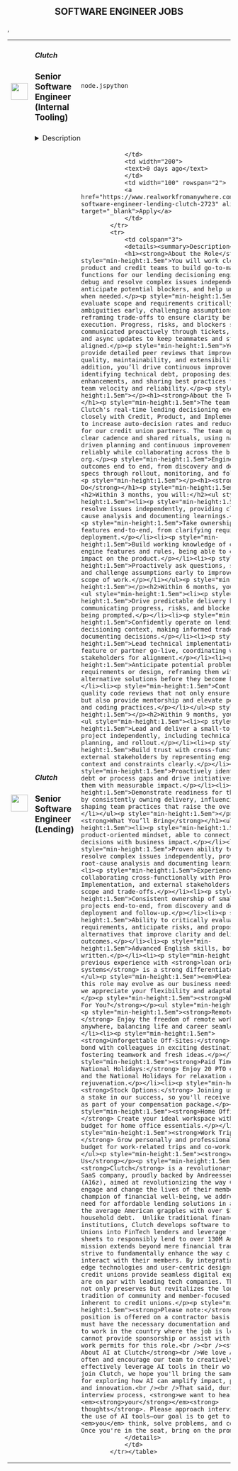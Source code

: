 <div align="center"><h2>SOFTWARE ENGINEER JOBS</h2></div><table><tr>
                <td width="100" height="100" rowspan="2">
                    <img src="https://avatars.githubusercontent.com/u/69215121?s=200&v=4" width="38px" height="auto">
                </td>
                <td width="300">
                    <h5>Clutch</h5>
                    <h3>Senior Software Engineer (Internal Tooling)</h3>
                </td>
                <td width="300">
                    <code>node.js</code><code>python</code>
                </td>
                <td width="200">
                <text>0 days ago</text>
                </td>
                <td width="100" rowspan="2">
                <a href="https://www.realworkfromanywhere.com/jobs/senior-software-engineer-internal-tooling-clutch-9896" align="right" target="_blank">Apply</a>
                </td>
            </tr>
            <tr>
                <td colspan="3">
                <details><summary>Description</summary>
                <h1><strong>About the Role</strong></h1><p style="min-height:1.5em">We’re seeking a <strong>Senior Software Engineer</strong> to design and scale the internal systems and tools that drive Clutch’s operations.</p><p style="min-height:1.5em">In this role, you’ll build and maintain solutions such as CLIs, APIs, dashboards, and applications that make life easier for our Professional Services teams—including Implementation Engineers, Solutions Consultants, Engagement Managers, Support Engineers, and Technical Account Managers—as they implement, configure, and troubleshoot product features.</p><p style="min-height:1.5em">You’ll also collaborate across technical and non-technical teams, ensuring clarity through strong communication and documentation. Ultimately, your work will make our technology more intuitive, easier to configure, and more impactful—accelerating how quickly and effectively we deliver value to customers.</p><p style="min-height:1.5em"></p><h1><strong>About the Team</strong></h1><p style="min-height:1.5em">We’re building a brand-new team focused on <strong>internal tooling</strong>—laying the foundation for the platforms, dashboards, integrations, and infrastructure that empower Clutch’s Professional Services teams.</p><p style="min-height:1.5em">Our mission is to remove friction, improve efficiency, and create tools that make implementation, configuration, and troubleshooting simpler and more effective.</p><p style="min-height:1.5em">As one of the early members, you’ll collaborate with engineering, product, and operations to identify pain points, design impactful solutions, and shape the systems that will scale with the company’s growth.</p><p style="min-height:1.5em"></p><h1><strong>What You’ll Do</strong></h1><p style="min-height:1.5em"></p><h2>Within 3 months, you will:</h2><ul style="min-height:1.5em"><li><p style="min-height:1.5em">Get up to speed on our stack, systems, and culture.</p></li><li><p style="min-height:1.5em">Develop a strong understanding of current workflows and challenges.</p></li><li><p style="min-height:1.5em">Ship your first feature or improvement to production.</p></li></ul><p style="min-height:1.5em"></p><h2>Within 6 months, you will:</h2><ul style="min-height:1.5em"><li><p style="min-height:1.5em">Take ownership of a feature or internal tool, contributing to its design, build, and deployment.</p></li><li><p style="min-height:1.5em">Deliver solutions that streamline workflows for multiple teams.</p></li><li><p style="min-height:1.5em">Help define standards for monitoring, logging, and documentation in the tools you work on.</p></li><li><p style="min-height:1.5em">Collaborate cross-functionally to identify and prioritize automation opportunities.</p></li></ul><p style="min-height:1.5em"></p><h2>Within 9 months, you will:</h2><ul style="min-height:1.5em"><li><p style="min-height:1.5em">Contribute to and, as you grow, help drive the roadmap for a set of internal tools, balancing short-term improvements with long-term scalability.</p></li><li><p style="min-height:1.5em">Partner with teammates to ensure reliable systems and, at more advanced levels, guide others in best practices.</p></li><li><p style="min-height:1.5em">Identify opportunities to introduce new technologies or frameworks that improve developer velocity.</p></li><li><p style="min-height:1.5em">Build trusted relationships with stakeholders across the company as a go-to partner for internal tooling needs.</p></li></ul><p style="min-height:1.5em"></p><h1><strong>What You’ll Bring</strong></h1><ul style="min-height:1.5em"><li><p style="min-height:1.5em">4+ years of software engineering experience.</p></li><li><p style="min-height:1.5em">Experience building internal tools, dashboards, or applications that improve efficiency.</p></li><li><p style="min-height:1.5em">Solid understanding of APIs, services, databases, and system integrations.</p></li><li><p style="min-height:1.5em">Proficiency in languages such as Node.js, Python, or Go, with the ability to read, debug, and write secure code.</p></li><li><p style="min-height:1.5em">Familiarity with developer productivity tooling, CI/CD, and infrastructure automation.</p></li><li><p style="min-height:1.5em">Strong problem-solving skills and an ownership mindset — from identifying problems to delivering solutions.</p></li><li><p style="min-height:1.5em">Excellent communication skills in English, with the ability to work effectively across both technical and non-technical teams.</p></li><li><p style="min-height:1.5em">A passion for developer experience, operational efficiency, and building tools that empower others.</p><p style="min-height:1.5em"></p></li></ul><p style="min-height:1.5em"><em>Please note that this role may evolve as our business needs change, so we appreciate your flexibility and adaptability.</em></p><p style="min-height:1.5em"><strong>What’s In It For You?</strong></p><ul style="min-height:1.5em"><li><p style="min-height:1.5em"><strong>Remote Flexibility:</strong> Enjoy the freedom of remote work from anywhere, balancing life and career seamlessly.</p></li><li><p style="min-height:1.5em"><strong>Unforgettable Off-Sites:</strong> Twice a year, bond with colleagues in exciting destinations, fostering teamwork and fresh ideas.</p></li><li><p style="min-height:1.5em"><strong>Paid Time Off and National Holidays:</strong> Enjoy 20 PTO days yearly and the National Holidays for relaxation and rejuvenation.</p></li><li><p style="min-height:1.5em"><strong>Stock Options:</strong> Joining us means having a stake in our success, so you'll receive stock options as part of your compensation package.</p></li><li><p style="min-height:1.5em"><strong>Home Office Setup:</strong> Create your ideal workspace with a dedicated budget for home office essentials.</p></li><li><p style="min-height:1.5em"><strong>Work Trip Budget:</strong> Grow personally and professionally with a budget for work-related trips and co-working.</p></li></ul><p style="min-height:1.5em"><strong>About Us</strong></p><p style="min-height:1.5em"><strong>Clutch</strong> is a revolutionary vertical SaaS company, proudly backed by Andreessen Horowitz (A16z), aimed at revolutionizing the way Credit Unions engage and change the lives of their members. As a champion of financial well-being, we address the urgent need for affordable lending solutions in an era where the average American grapples with over $155,000 in household debt.  Unlike traditional financial institutions, Clutch develops software to turn Credit Unions into FinTech lenders and leverage their balance sheets to responsibly lend to over 130M Americans. Our mission extends beyond mere financial transactions; we strive to fundamentally enhance the way credit unions interact with their members. By integrating cutting-edge technologies and user-centric designs, we help credit unions provide seamless digital experiences that are on par with leading tech companies. This approach not only preserves but revitalizes the longstanding tradition of community and member-focused service inherent to credit unions.</p><p style="min-height:1.5em"><strong>Please note:</strong> This position is offered on a contractor basis. Applicants must have the necessary documentation and authorization to work in the country where the job is located. Clutch cannot provide sponsorship or assist with obtaining work permits for this role.<br /><br /><strong>A Note About AI at Clutch</strong><br />We love AI. We use it often and encourage our team to creatively and effectively leverage AI tools in their work. If you join Clutch, we hope you'll bring the same enthusiasm for exploring how AI can amplify impact, productivity, and innovation.<br /><br />That said, during the interview process, <strong>we want to hear </strong><em><strong>your</strong></em><strong> thoughts</strong>. Please approach interviews without the use of AI tools—our goal is to get to know how <em>you</em> think, solve problems, and communicate. Once you're in the seat, bring on the prompts!</p>
                </details>
                </td>
            </tr>,<tr>
                <td width="100" height="100" rowspan="2">
                    <img src="https://avatars.githubusercontent.com/u/69215121?s=200&v=4" width="38px" height="auto">
                </td>
                <td width="300">
                    <h5>Clutch</h5>
                    <h3>Senior Software Engineer  (Lending)</h3>
                </td>
                <td width="300">
                    
                </td>
                <td width="200">
                <text>0 days ago</text>
                </td>
                <td width="100" rowspan="2">
                <a href="https://www.realworkfromanywhere.com/jobs/senior-software-engineer-lending-clutch-2723" align="right" target="_blank">Apply</a>
                </td>
            </tr>
            <tr>
                <td colspan="3">
                <details><summary>Description</summary>
                <h1><strong>About the Role</strong></h1><p style="min-height:1.5em">You will work closely with the product and credit teams to build go-to-market functions for our lending decisioning engine. You’ll debug and resolve complex issues independently, anticipate potential blockers, and help unblock others when needed.</p><p style="min-height:1.5em">You will evaluate scope and requirements critically by surfacing ambiguities early, challenging assumptions, and reframing trade-offs to ensure clarity before execution. Progress, risks, and blockers should be communicated proactively through tickets, stand-ups, and async updates to keep teammates and stakeholders aligned.</p><p style="min-height:1.5em">You will provide detailed peer reviews that improve code quality, maintainability, and extensibility. In addition, you’ll drive continuous improvement by identifying technical debt, proposing design or tooling enhancements, and sharing best practices that increase team velocity and reliability.</p><p style="min-height:1.5em"></p><h1><strong>About the Team</strong></h1><p style="min-height:1.5em">The team develops Clutch's real-time lending decisioning engine. We work closely with Credit, Product, and Implementation teams to increase auto-decision rates and reduce funding time for our credit union partners. The team operates with a clear cadence and shared rituals, using narrative-driven planning and continuous improvement to ship reliably while collaborating across the broader Lending org.</p><p style="min-height:1.5em">Engineers own outcomes end to end, from discovery and decision‑ready specs through rollout, monitoring, and follow‑ups.</p><p style="min-height:1.5em"></p><h1><strong>What You’ll Do</strong></h1><p style="min-height:1.5em"></p><h2>Within 3 months, you will:</h2><ul style="min-height:1.5em"><li><p style="min-height:1.5em">Debug and resolve issues independently, providing clear root-cause analysis and documenting learnings.</p></li><li><p style="min-height:1.5em">Take ownership of smaller features end-to-end, from clarifying requirements to deployment.</p></li><li><p style="min-height:1.5em">Build working knowledge of decisioning engine features and rules, being able to explain their impact on the product.</p></li><li><p style="min-height:1.5em">Proactively ask questions, surface risks, and challenge assumptions early to improve clarity and scope of work.</p></li></ul><p style="min-height:1.5em"></p><h2>Within 6 months, you will:</h2><ul style="min-height:1.5em"><li><p style="min-height:1.5em">Drive predictable delivery by proactively communicating progress, risks, and blockers without being prompted.</p></li><li><p style="min-height:1.5em">Confidently operate on lending decisioning context, making informed tradeoffs and documenting decisions.</p></li><li><p style="min-height:1.5em">Lead technical implementation for a feature or partner go-live, coordinating with stakeholders for alignment.</p></li><li><p style="min-height:1.5em">Anticipate potential problems in requirements or design, reframing them with data and alternative solutions before they become blockers.</p></li><li><p style="min-height:1.5em">Contribute high-quality code reviews that not only ensure standards, but also provide mentorship and elevate peers’ design and coding practices.</p></li></ul><p style="min-height:1.5em"></p><h2>Within 9 months, you will:</h2><ul style="min-height:1.5em"><li><p style="min-height:1.5em">Lead and deliver a small-to-medium scoped project independently, including technical design, planning, and rollout.</p></li><li><p style="min-height:1.5em">Build trust with cross-functional and external stakeholders by representing engineering context and constraints clearly.</p></li><li><p style="min-height:1.5em">Proactively identify technical debt or process gaps and drive initiatives to resolve them with measurable impact.</p></li><li><p style="min-height:1.5em">Demonstrate readiness for the next level by consistently owning delivery, influencing peers, and shaping team practices that raise the overall bar.</p></li></ul><p style="min-height:1.5em"></p><h1><strong>What You’ll Bring</strong></h1><ul style="min-height:1.5em"><li><p style="min-height:1.5em">Strong product-oriented mindset, able to connect technical decisions with business impact.</p></li><li><p style="min-height:1.5em">Proven ability to debug and resolve complex issues independently, providing clear root-cause analysis and documenting learnings.</p></li><li><p style="min-height:1.5em">Experience collaborating cross-functionally with Product, Credit, Implementation, and external stakeholders to align on scope and trade-offs.</p></li><li><p style="min-height:1.5em">Consistent ownership of small-to-medium projects end-to-end, from discovery and design to deployment and follow-up.</p></li><li><p style="min-height:1.5em">Ability to critically evaluate requirements, anticipate risks, and propose pragmatic alternatives that improve clarity and delivery outcomes.</p></li><li><p style="min-height:1.5em">Advanced English skills, both spoken and written.</p></li><li><p style="min-height:1.5em">Plus: previous experience with <strong>loan origination systems</strong> is a strong differentiator.</p></li></ul><p style="min-height:1.5em"><em>Please note that this role may evolve as our business needs change, so we appreciate your flexibility and adaptability.</em></p><p style="min-height:1.5em"><strong>What’s In It For You?</strong></p><ul style="min-height:1.5em"><li><p style="min-height:1.5em"><strong>Remote Flexibility:</strong> Enjoy the freedom of remote work from anywhere, balancing life and career seamlessly.</p></li><li><p style="min-height:1.5em"><strong>Unforgettable Off-Sites:</strong> Twice a year, bond with colleagues in exciting destinations, fostering teamwork and fresh ideas.</p></li><li><p style="min-height:1.5em"><strong>Paid Time Off and National Holidays:</strong> Enjoy 20 PTO days yearly and the National Holidays for relaxation and rejuvenation.</p></li><li><p style="min-height:1.5em"><strong>Stock Options:</strong> Joining us means having a stake in our success, so you'll receive stock options as part of your compensation package.</p></li><li><p style="min-height:1.5em"><strong>Home Office Setup:</strong> Create your ideal workspace with a dedicated budget for home office essentials.</p></li><li><p style="min-height:1.5em"><strong>Work Trip Budget:</strong> Grow personally and professionally with a budget for work-related trips and co-working.</p></li></ul><p style="min-height:1.5em"><strong>About Us</strong></p><p style="min-height:1.5em"><strong>Clutch</strong> is a revolutionary vertical SaaS company, proudly backed by Andreessen Horowitz (A16z), aimed at revolutionizing the way Credit Unions engage and change the lives of their members. As a champion of financial well-being, we address the urgent need for affordable lending solutions in an era where the average American grapples with over $155,000 in household debt.  Unlike traditional financial institutions, Clutch develops software to turn Credit Unions into FinTech lenders and leverage their balance sheets to responsibly lend to over 130M Americans. Our mission extends beyond mere financial transactions; we strive to fundamentally enhance the way credit unions interact with their members. By integrating cutting-edge technologies and user-centric designs, we help credit unions provide seamless digital experiences that are on par with leading tech companies. This approach not only preserves but revitalizes the longstanding tradition of community and member-focused service inherent to credit unions.</p><p style="min-height:1.5em"><strong>Please note:</strong> This position is offered on a contractor basis. Applicants must have the necessary documentation and authorization to work in the country where the job is located. Clutch cannot provide sponsorship or assist with obtaining work permits for this role.<br /><br /><strong>A Note About AI at Clutch</strong><br />We love AI. We use it often and encourage our team to creatively and effectively leverage AI tools in their work. If you join Clutch, we hope you'll bring the same enthusiasm for exploring how AI can amplify impact, productivity, and innovation.<br /><br />That said, during the interview process, <strong>we want to hear </strong><em><strong>your</strong></em><strong> thoughts</strong>. Please approach interviews without the use of AI tools—our goal is to get to know how <em>you</em> think, solve problems, and communicate. Once you're in the seat, bring on the prompts!</p>
                </details>
                </td>
            </tr></table>